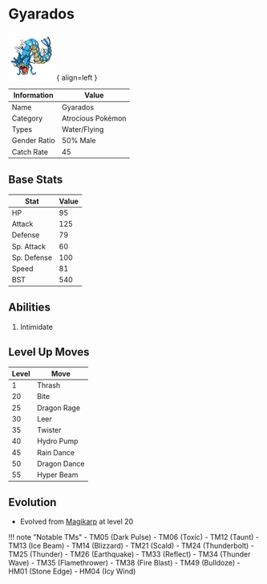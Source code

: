 # Gyarados

![Gyarados](../images/pokemon/130.png){ align=left }

| Information | Value |
|------------|--------|
| Name | Gyarados |
| Category | Atrocious Pokémon |
| Types | Water/Flying |
| Gender Ratio | 50% Male |
| Catch Rate | 45 |

## Base Stats

| Stat | Value |
|------|-------|
| HP | 95 |
| Attack | 125 |
| Defense | 79 |
| Sp. Attack | 60 |
| Sp. Defense | 100 |
| Speed | 81 |
| BST | 540 |

## Abilities
1. Intimidate

## Level Up Moves
| Level | Move |
|-------|------|
| 1 | Thrash |
| 20 | Bite |
| 25 | Dragon Rage |
| 30 | Leer |
| 35 | Twister |
| 40 | Hydro Pump |
| 45 | Rain Dance |
| 50 | Dragon Dance |
| 55 | Hyper Beam |

## Evolution
- Evolved from [Magikarp](129-magikarp.md) at level 20

!!! note "Notable TMs"
    - TM05 (Dark Pulse)
    - TM06 (Toxic)
    - TM12 (Taunt)
    - TM13 (Ice Beam)
    - TM14 (Blizzard)
    - TM21 (Scald)
    - TM24 (Thunderbolt)
    - TM25 (Thunder)
    - TM26 (Earthquake)
    - TM33 (Reflect)
    - TM34 (Thunder Wave)
    - TM35 (Flamethrower)
    - TM38 (Fire Blast)
    - TM49 (Bulldoze)
    - HM01 (Stone Edge)
    - HM04 (Icy Wind)
